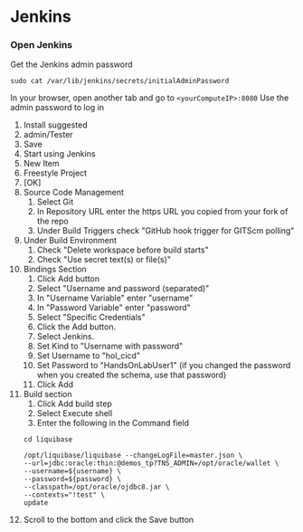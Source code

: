 # Jenkins
### Open Jenkins
Get the Jenkins admin password
```
sudo cat /var/lib/jenkins/secrets/initialAdminPassword
```

In your browser, open another tab and go to ```<yourComputeIP>:8080```
Use the admin password to log in

1. Install suggested
1. admin/Tester
1. Save
1. Start using Jenkins
1. New Item
1. Freestyle Project
1. [OK]
1. Source Code Management
    1. Select Git
    1. In Repository URL enter the https URL you copied from your fork of the repo
    1. Under Build Triggers check "GitHub hook trigger for GITScm polling"
1. Under Build Environment 
    1. Check "Delete workspace before build starts"
    1. Check "Use secret text(s) or file(s)"
1. Bindings Section
    1. Click Add button
    1. Select "Username and password (separated)"
    1. In "Username Variable" enter "username"
    1. In "Password Variable" enter "password"
    1. Select "Specific Credentials"
    1. Click the Add button.
    1. Select Jenkins.
    1. Set Kind to "Username with password"
    1. Set Username to "hol_cicd"
    1. Set Password to "HandsOnLabUser1" (if you changed the password when you created the schema, use that password)
    1. Click Add
1. Build section
    1. Click Add build step
    1. Select Execute shell
    1. Enter the following in the Command field
    ```
    cd liquibase

    /opt/liquibase/liquibase --changeLogFile=master.json \
    --url=jdbc:oracle:thin:@demos_tp?TNS_ADMIN=/opt/oracle/wallet \
    --username=${username} \
    --password=${password} \
    --classpath=/opt/oracle/ojdbc8.jar \
    --contexts="!test" \
    update
    ```
1. Scroll to the bottom and click the Save button
